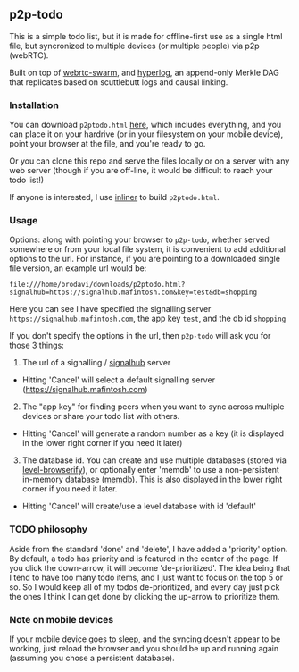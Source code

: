 ## p2p-todo

This is a simple todo list, but it is made for offline-first use as a single html file, but syncronized to multiple devices (or multiple people) via p2p (webRTC).

Built on top of [webrtc-swarm](http://npmjs.org/package/webrtc-swarm), and [hyperlog](https://www.npmjs.com/package/hyperlog), an append-only Merkle DAG that replicates based on scuttlebutt logs and causal linking.

### Installation

You can download `p2ptodo.html` [here](https://github.com/brodavi/p2p-todo/raw/master/p2ptodo.html), which includes everything, and you can place it on your hardrive (or in your filesystem on your mobile device), point your browser at the file, and you're ready to go.

Or you can clone this repo and serve the files locally or on a server with any web server (though if you are off-line, it would be difficult to reach your todo list!)

If anyone is interested, I use [inliner](https://www.npmjs.com/package/inliner) to build `p2ptodo.html`.

### Usage

Options: along with pointing your browser to `p2p-todo`, whether served somewhere or from your local file system, it is convenient to add additional options to the url. For instance, if you are pointing to a downloaded single file version, an example url would be:

`file:///home/brodavi/downloads/p2ptodo.html?signalhub=https://signalhub.mafintosh.com&key=test&db=shopping`

Here you can see I have specified the signalling server `https://signalhub.mafintosh.com`, the app key `test`, and the db id `shopping`

If you don't specify the options in the url, then `p2p-todo` will ask you for those 3 things:

1) The url of a signalling / [signalhub](http://npmjs.org/package/signalhub) server

* Hitting 'Cancel' will select a default signalling server (https://signalhub.mafintosh.com)

2) The "app key" for finding peers when you want to sync across multiple devices or share your todo list with others.

* Hitting 'Cancel' will generate a random number as a key (it is displayed in the lower right corner if you need it later)

3) The database id. You can create and use multiple databases (stored via [level-browserify](https://www.npmjs.com/package/level-browserify)), or optionally enter 'memdb' to use a non-persistent in-memory database ([memdb](https://www.npmjs.com/package/memdb)). This is also displayed in the lower right corner if you need it later.

* Hitting 'Cancel' will create/use a level database with id 'default'

### TODO philosophy

Aside from the standard 'done' and 'delete', I have added a 'priority' option. By default, a todo has priority and is featured in the center of the page. If you click the down-arrow, it will become 'de-prioritized'. The idea being that I tend to have too many todo items, and I just want to focus on the top 5 or so. So I would keep all of my todos de-prioritized, and every day just pick the ones I think I can get done by clicking the up-arrow to prioritize them.

### Note on mobile devices

If your mobile device goes to sleep, and the syncing doesn't appear to be working, just reload the browser and you should be up and running again (assuming you chose a persistent database).